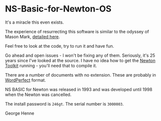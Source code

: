 # NS-Basic-for-Newton-OS

It's a miracle this even exists.

The experience of resurrecting this software is similar to the odyssey of Mason Mark, [detailed here](https://github.com/masonmark/Dash-Board-for-Newton-OS).

Feel free to look at the code, try to run it and have fun.

Go ahead and open issues - I won't be fixing any of them. 
Seriously, it's 25 years since I've looked at the source. 
I have no idea how to get the [Newton Toolkit](https://www.macintoshrepository.org/1383-newton-toolkit) running - you'll need that to compile it.

There are a number of documents with no extension. These are probably in [WordPerfect](https://en.wikipedia.org/wiki/WordPerfect) format.

NS BASIC for Newton was released in 1993 and was developed until 1998 when the Newton was cancelled.

The install password is `246gt`. The serial number is `3000003`.

George Henne
